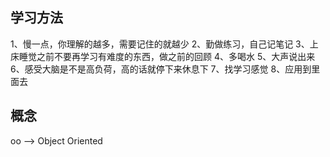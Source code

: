 ## 学习方法
1、慢一点，你理解的越多，需要记住的就越少
2、勤做练习，自己记笔记
3、上床睡觉之前不要再学习有难度的东西，做之前的回顾
4、多喝水
5、大声说出来
6、感受大脑是不是高负荷，高的话就停下来休息下
7、找学习感觉
8、应用到里面去
## 概念
oo --> Object Oriented